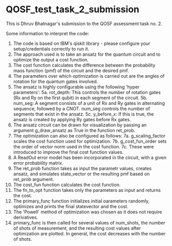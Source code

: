 # QOSF_test_task_2_submission
This is Dhruv Bhatnagar's submission to the QOSF assessment task no. 2.

Some information to interpret the code:
1. The code is based on IBM's qiskit library - please configure your setup/credentials correctly to run it.
2. The approach used is to take an ansatz for the quantum circuit and to optimize the output a cost function.
3. The cost function calculates the difference between the probability mass function (pmf) of the circuit and the desired pmf.
4. The parameters over which optimization is carried out are the angles of rotation for the quantum gates involved.
5. The ansatz is highly configurable using the following 'hyper parameters':
  5a. rot_depth: This controls the number of rotation gates (Rx and Ry on the first qubit) in each segment of the circuit.
  5b. num_seg: A segment consists of a unit of Rx and Ry gates in alternating sequence, followed by a CNOT. num_seg controls the number of   segments that exist in the ansatz.
  5c. y_before_x: If this is true, the ansatz is created by applying Ry gates before Rx gates.
6. The ansatz circuit can be drawn for visualization by passing an argument g_draw_ansatz as True in the function ret_prob.
7. The optimization can also be configured as follows:
  7a. g_scaling_factor scales the cost function used for optimization.
  7b. g_cost_fun_order sets the order of vector norm used in the cost function.
  7c. These were introduced to improve the final cost function values.
8. A ReadOut error model has been incorporated in the circuit, with a given error probability matrix.
9. The ret_prob function takes as input the parametr values, creates ansatz, and simulates state_vector or the resulting pmf based on ret_prob argument.
10. The cost_fun function calculates the cost function.
11. The fn_to_opt function takes only the parameters as input and returns the cost.
12. The primary_func function initializes initial oarameters randomly, optimizes and prints the final statevector and the cost.
13. The 'Powell' method of optimization was chosen as it does not require derivatives.
14. primary_func is then called for several values of num_shots, the number of shots of measurement, and the resulting cost values after optimization are plotted. In general, the cost decreases with the number of shots.
